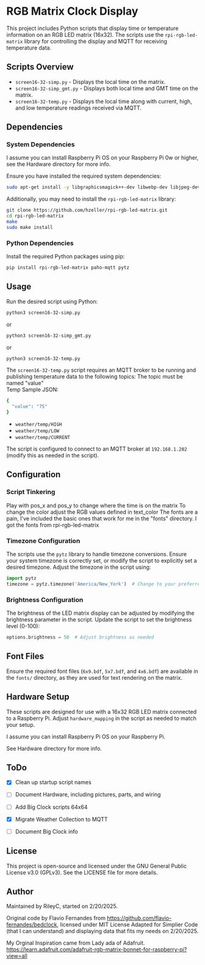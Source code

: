 
# RGB Matrix Clock Display

This project includes Python scripts that display time or temperature information on an RGB LED matrix (16x32). The scripts use the `rpi-rgb-led-matrix` library for controlling the display and MQTT for receiving temperature data.  

## Scripts Overview

- `screen16-32-simp.py` - Displays the local time on the matrix.
- `screen16-32-simp_gmt.py` - Displays both local time and GMT time on the matrix.
- `screen16-32-temp.py` - Displays the local time along with current, high, and low temperature readings received via MQTT.

## Dependencies

### System Dependencies
I assume you can install Raspberry Pi OS on your Raspberry Pi 0w or higher, see the Hardware directory for more info.

Ensure you have installed the required system dependencies:

```bash
sudo apt-get install -y libgraphicsmagick++-dev libwebp-dev libjpeg-dev libpng-dev libtiff-dev libfreetype6-dev
```

Additionally, you may need to install the `rpi-rgb-led-matrix` library:

```bash
git clone https://github.com/hzeller/rpi-rgb-led-matrix.git
cd rpi-rgb-led-matrix
make
sudo make install
```

### Python Dependencies
Install the required Python packages using pip:

```bash
pip install rpi-rgb-led-matrix paho-mqtt pytz
```


## Usage

Run the desired script using Python:

```bash
python3 screen16-32-simp.py
```

or

```bash
python3 screen16-32-simp_gmt.py
```

or

```bash
python3 screen16-32-temp.py
```

The `screen16-32-temp.py` script requires an MQTT broker to be running and publishing temperature data to the following topics:
The topic must be named "value"  
Temp Sample JSON:

```bash
{
  "value": "75"
}

```

- `weather/temp/HIGH`
- `weather/temp/LOW`
- `weather/temp/CURRENT`

The script is configured to connect to an MQTT broker at `192.168.1.202` (modify this as needed in the script).

## Configuration

### Script Tinkering
Play with pos_x and pos_y to change where the time is on the matrix
To change the color adjust the RGB values defined in text_color
The fonts are a pain, I've included the basic ones that work for me in the "fonts" directory.
I got the fonts from rpi-rgb-led-matrix


### Timezone Configuration
The scripts use the `pytz` library to handle timezone conversions. Ensure your system timezone is correctly set, or modify the script to explicitly set a desired timezone. Adjust the timezone in the script using:

```python
import pytz
timezone = pytz.timezone('America/New_York')  # Change to your preferred timezone
```

### Brightness Configuration
The brightness of the LED matrix display can be adjusted by modifying the brightness parameter in the script. Update the script to set the brightness level (0-100):

```python
options.brightness = 50  # Adjust brightness as needed
```

## Font Files
Ensure the required font files (`6x9.bdf`, `5x7.bdf`, and `4x6.bdf`) are available in the `fonts/` directory, as they are used for text rendering on the matrix.

## Hardware Setup
These scripts are designed for use with a 16x32 RGB LED matrix connected to a Raspberry Pi. Adjust `hardware_mapping` in the script as needed to match your setup.

I assume you can install Raspberry Pi OS on your Raspberry Pi.

See Hardware directory for more info.

## ToDo
- [x] Clean up startup script names
- [ ] Document Hardware, including pictures, parts, and wiring
- [ ] Add Big Clock scripts 64x64
- [x] Migrate Weather Collection to MQTT
- [ ] Document Big Clock info


## License
This project is open-source and licensed under the GNU General Public License v3.0 (GPLv3). See the LICENSE file for more details.

## Author
Maintained by RileyC, started on 2/20/2025.

 Original code by Flavio Fernandes from https://github.com/flavio-fernandes/bedclock, licensed under MIT License
 Adapted for Simplier Code (that I can understand) and displaying data that fits my needs on 2/20/2025.

My Orginal Inspiration came from Lady ada of Adafruit.
https://learn.adafruit.com/adafruit-rgb-matrix-bonnet-for-raspberry-pi?view=all

